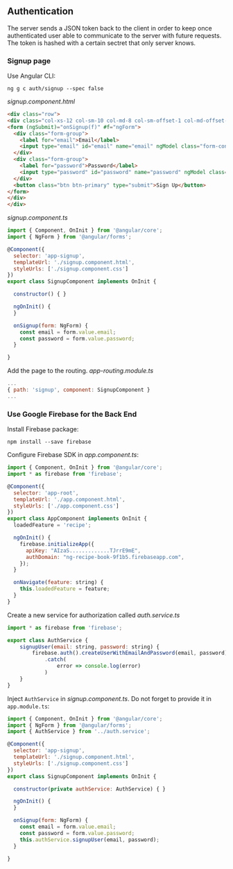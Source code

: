 ## Authentication
The server sends a JSON token back to the client in order to keep once authenticated user able to communicate
to the server with future requests. The token is hashed with a certain sectret that only server knows.

### Signup page
Use Angular CLI: 
```
ng g c auth/signup --spec false
```
*signup.component.html*
```html
<div class="row">
<div class="col-xs-12 col-sm-10 col-md-8 col-sm-offset-1 col-md-offset-2">
<form (ngSubmit)="onSignup(f)" #f="ngForm">
  <div class="form-group">
    <label for="email">Email</label>
    <input type="email" id="email" name="email" ngModel class="form-control">
  </div>
  <div class="form-group">
    <label for="password">Password</label>
    <input type="password" id="password" name="password" ngModel class="form-control">
  </div>
  <button class="btn btn-primary" type="submit">Sign Up</button>
</form>
</div>
</div>
```
*signup.component.ts*
```javascript
import { Component, OnInit } from '@angular/core';
import { NgForm } from '@angular/forms';

@Component({
  selector: 'app-signup',
  templateUrl: './signup.component.html',
  styleUrls: ['./signup.component.css']
})
export class SignupComponent implements OnInit {

  constructor() { }

  ngOnInit() {
  }

  onSignup(form: NgForm) {
    const email = form.value.email;
    const password = form.value.password;
  }

}
```
Add the page to the routing.
*app-routing.module.ts*
```javascript
...
{ path: 'signup', component: SignupComponent }
...
```
### Use Google Firebase for the Back End
Install Firebase package:
```
npm install --save firebase
```
Configure Firebase SDK in *app.component.ts*:
```javascript
import { Component, OnInit } from '@angular/core';
import * as firebase from 'firebase';

@Component({
  selector: 'app-root',
  templateUrl: './app.component.html',
  styleUrls: ['./app.component.css']
})
export class AppComponent implements OnInit {
  loadedFeature = 'recipe';

  ngOnInit() {
    firebase.initializeApp({
      apiKey: "AIzaS.............TJrrE9mE",
      authDomain: "ng-recipe-book-9f1b5.firebaseapp.com",
    });
  }

  onNavigate(feature: string) {
    this.loadedFeature = feature;
  }
}
```
Create a new service for authorization called *auth.service.ts*
```javascript
import * as firebase from 'firebase';

export class AuthService {
    signupUser(email: string, password: string) {
        firebase.auth().createUserWithEmailAndPassword(email, password)
            .catch(
                error => console.log(error)
            )
    }
}
```
Inject `AuthService` in *signup.component.ts*. Do not forget to provide it in `app.module.ts`:
```javascript
import { Component, OnInit } from '@angular/core';
import { NgForm } from '@angular/forms';
import { AuthService } from '../auth.service';

@Component({
  selector: 'app-signup',
  templateUrl: './signup.component.html',
  styleUrls: ['./signup.component.css']
})
export class SignupComponent implements OnInit {

  constructor(private authService: AuthService) { }

  ngOnInit() {
  }

  onSignup(form: NgForm) {
    const email = form.value.email;
    const password = form.value.password;
    this.authService.signupUser(email, password);
  }

}
```
